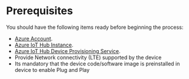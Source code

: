 # Prerequisites

You should have the following items ready before beginning the process:

-   [Azure Account](https://portal.azure.com/).
-   [Azure IoT Hub Instance](https://docs.microsoft.com/en-us/azure/iot-hub/about-iot-hub).
-   [Azure IoT Hub Device Provisioning Service](https://docs.microsoft.com/en-us/azure/iot-dps/about-iot-dps).
-   Provide Network connectivity (LTE) supported by the device
-   Its mandatory that the device code/software image is preinstalled in device to enable Plug and Play


